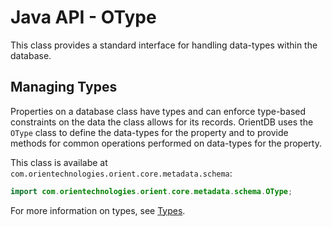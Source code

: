 
# Java API - OType

This class provides a standard interface for handling data-types within the database.

## Managing Types

Properties on a database class have types and can enforce type-based constraints on the data the class allows for its records.  OrientDB uses the `OType` class to define the data-types for the property and to provide methods for common operations performed on data-types for the property.

This class is availabe at `com.orientechnologies.orient.core.metadata.schema`:

```java
import com.orientechnologies.orient.core.metadata.schema.OType;
```

For more information on types, see [Types](../../general/Types.md).









